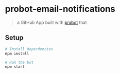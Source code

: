 # probot-email-notifications

> a GitHub App built with [probot](https://github.com/probot/probot) that 

## Setup

```sh
# Install dependencies
npm install

# Run the bot
npm start
```
